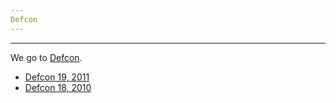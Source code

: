 ```yaml
---
Defcon
---
```

------

We go to [Defcon](http://defcon.org/).

* [Defcon 19, 2011](19.html)
* [Defcon 18, 2010](18.html)
